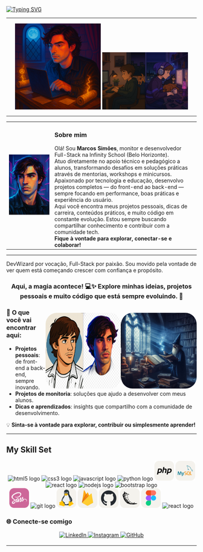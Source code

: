 
[![Typing SVG](https://readme-typing-svg.demolab.com?font=Fredericka+the+Great&pause=1000&color=E5E5E5&random=true&width=435&lines=Construindo+ideias+em+c%C3%B3digo.+;Veja+meu+trabalho+%F0%9F%92%BB%F0%9F%A7%99)](https://git.io/typing-svg)
 <hr/>
<div align="center">
  <img src="banner de fundo github.png" alt="DevWizrd programando..." width="45%" style="display: inline-block;"/>
  <img src="https://github.com/DevWizardMarcos/DevWizardMarcos/blob/main/fundido2.png" alt="evoluindo..." width="45%" style="display: inline-block;"/>
</div>
<hr> 
<table>
  <tr>
    <td><img src="avatar.png" height="auto" width= "auto"></td>
    <td>
      <h3>Sobre mim</h3>
      Olá! Sou <strong>Marcos Simões</strong>,  monitor e desenvolvedor Full-Stack na Infinity School (Belo Horizonte).<br>
      Atuo diretamente no apoio técnico e pedagógico a alunos, transformando desafios em soluções práticas através de mentorias, workshops e minicursos.<br>
      Apaixonado por tecnologia e educação, desenvolvo projetos completos — do front-end ao back-end — sempre focando em performance, boas práticas e experiência do usuário.<br>
      Aqui você encontra meus projetos pessoais, dicas de carreira, conteúdos práticos, e muito código em constante evolução.
      Estou sempre buscando compartilhar conhecimento e contribuir com a comunidade tech.<br>
      <strong>Fique à vontade para explorar, conectar-se e colaborar!</strong>
    </td>
  </tr>
</table>
<hr/>
  


DevWizard por vocação, Full-Stack por paixão.
Sou movido pela vontade de ver quem está começando crescer com confiança e propósito.

</div>  
  
### <div align="center">Aqui, a magia acontece! 💻✨ Explore minhas ideias, projetos pessoais e muito código que está sempre evoluindo. 🚀
<div align="right">
<img src="mago segunda sessao.png" align="right" height="200" width="200" style="max-width: 100%;display: inline-block;position: relative;top: 17px;border-radius: 30px;" />
<img src="segunda sessao .png" align="right" height="200" width="200" style="max-width: 100%;display: inline-block;position: relative;top: 17px;border-radius: 30px;" />

</div>  

### 🔭 **O que você vai encontrar aqui**:  
- **Projetos pessoais**: de front-end a back-end, sempre inovando.  
- **Projetos de monitoria**: soluções que ajudo a desenvolver com meus alunos.  
- **Dicas e aprendizados**: insights que compartilho com a comunidade de desenvolvimento.  

💡 **Sinta-se à vontade para explorar, contribuir ou simplesmente aprender!**

---
## My Skill Set 


<div align="center">
  <img src="https://cdn.simpleicons.org/html5/E34F26" height="52" alt="html5 logo"  />
  <img src="https://cdn.simpleicons.org/css3/1572B6" height="52" alt="css3 logo"  />
  <img src="https://cdn.simpleicons.org/javascript/F7DF1E" height="52" alt="javascript logo"  />
  <img src="https://cdn.jsdelivr.net/gh/devicons/devicon/icons/python/python-original.svg" height="52" alt="python logo"  />
  <img src="https://github.com/tandpfun/skill-icons/blob/main/icons/PHP-Light.svg" height="52" alt="php logo"  />
  <img src="https://github.com/tandpfun/skill-icons/blob/main/icons/MySQL-Light.svg" height="52" alt="sql logo"  />
  <img src="https://cdn.simpleicons.org/react/61DAFB" height="52" alt="react logo"  />
  <img src="https://cdn.simpleicons.org/nodedotjs/339933" height="52" alt="nodejs logo"  />
  <img src="https://cdn.simpleicons.org/bootstrap/7952B3" height="52" alt="bootstrap logo"  />
  <br>
   <img src="https://github.com/tandpfun/skill-icons/blob/main/icons/Sass.svg" height="52" alt="Sass"  />
  <img src="https://cdn.simpleicons.org/git/F05032" height="52" alt="git logo"  />
  <img src="https://github.com/tandpfun/skill-icons/blob/main/icons/Linux-Light.svg" height="52" alt="linux logo"  />
  <img src="https://github.com/tandpfun/skill-icons/blob/main/icons/Firebase-Light.svg" height="52" alt="firebase logo"  />
  <img src="https://github.com/tandpfun/skill-icons/blob/main/icons/Github-Light.svg" height="52" alt="github logo"  />
  <img src="https://github.com/tandpfun/skill-icons/blob/main/icons/Flask-Light.svg" height="52" alt="flask logo"  />
  <img src="https://github.com/tandpfun/skill-icons/blob/main/icons/Figma-Light.svg" height="52" alt="figma logo"  />
  <img src="https://cdn.jsdelivr.net/gh/devicons/devicon/icons/vscode/vscode-original.svg" height="52" alt="react logo"  />
  
</div>


### 🌐 **Conecte-se comigo**  
<div align="center">
  <a href="https://linkedin.com/in/marcos-simoes-ms/" target="_blank">
    <img src="https://img.shields.io/badge/linkedin-%231E77B5.svg?&style=for-the-badge&logo=linkedin&logoColor=white" alt="LinkedIn" style="margin-bottom: 5px;" />
  </a>
  <a href="https://instagram.com/darckwolf787/" target="_blank">
    <img src="https://img.shields.io/badge/instagram-%23000000.svg?&style=for-the-badge&logo=instagram&logoColor=white" alt="Instagram" style="margin-bottom: 5px;" />
  </a>
  <a href="https://github.com/DevWizardMarcoss" target="_blank">
    <img src="https://img.shields.io/badge/github-%2324292e.svg?&style=for-the-badge&logo=github&logoColor=white" alt="GitHub" style="margin-bottom: 5px;" />
  </a>
   
</div>


---
